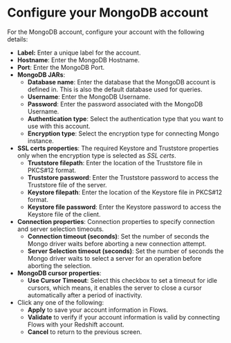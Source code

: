 # Configure your MongoDB account



For the MongoDB account, configure your account with the following details:

* **Label:** Enter a unique label for the account.
* **Hostname**: Enter the MongoDB Hostname.&#x20;
* **Port**: Enter the MongoDB Port.
* **MongoDB JARs**:&#x20;
  * **Database name**: Enter the database that the MongoDB account is defined in. This is also the default database used for queries.
  * **Username**: Enter the MongoDB Username.
  * **Password**: Enter the password associated with the MongoDB Username.
  * **Authentication type**: Select the authentication type that you want to use with this account.
  * **Encryption type**: Select the encryption type for connecting Mongo instance.
* **SSL certs properties**: The required Keystore and Truststore properties only when the encryption type is selected as _SSL certs_.
  * **Truststore filepath**: Enter the location of the Truststore file in PKCS#12 format.
  * **Truststore password**: Enter the Truststore password to access the Truststore file of the server.
  * **Keystore filepath**: Enter the location of the Keystore file in PKCS#12 format.&#x20;
  * **Keystore file password**: Enter the Keystore password to access the Keystore file of the client.
* **Connection properties**: Connection properties to specify connection and server selection timeouts.
  * **Connection timeout (seconds)**: Set the number of seconds the Mongo driver waits before aborting a new connection attempt.
  * **Server Selection timeout (seconds)**: Set the number of seconds the Mongo driver waits to select a server for an operation before aborting the selection.
* **MongoDB cursor properties**:&#x20;
  * **Use Cursor Timeout**: Select this checkbox to set a timeout for idle cursors, which means, it enables the server to close a cursor automatically after a period of inactivity.
* Click any one of the following:
  * **Apply** to save your account information in Flows.
  * **Validate** to verify if your account information is valid by connecting Flows with your Redshift account.
  * **Cancel** to return to the previous screen.
